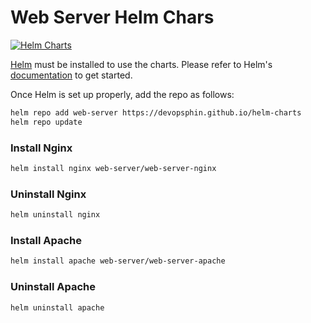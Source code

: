 # Web Server Helm Chars

[![Helm Charts](https://github.com/devopsphin/helm-charts/actions/workflows/helm-chart-release.yaml/badge.svg?branch=main)](https://github.com/devopsphin/helm-charts/actions/workflows/helm-chart-release.yaml)

[Helm](https://helm.sh) must be installed to use the charts.
Please refer to Helm's [documentation](https://helm.sh/docs/) to get started.

Once Helm is set up properly, add the repo as follows:

```bash
helm repo add web-server https://devopsphin.github.io/helm-charts
helm repo update
```

### Install Nginx
```bash
helm install nginx web-server/web-server-nginx
```

### Uninstall Nginx
```bash
helm uninstall nginx
```

### Install Apache
```bash
helm install apache web-server/web-server-apache
```

### Uninstall Apache
```bash
helm uninstall apache
```
